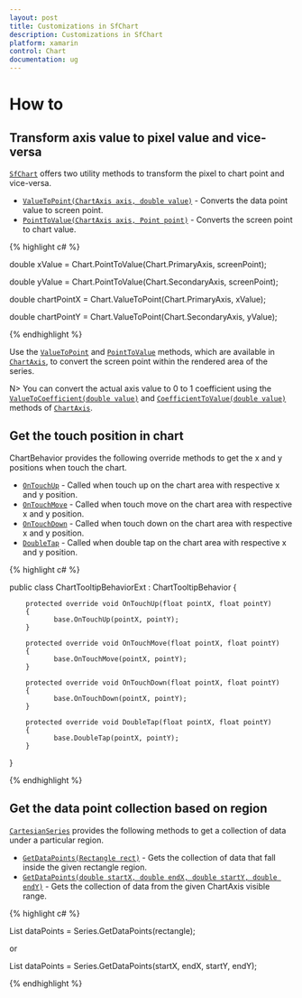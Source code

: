 ```yaml
---
layout: post
title: Customizations in SfChart
description: Customizations in SfChart
platform: xamarin
control: Chart
documentation: ug
---
```


# How to

## Transform axis value to pixel value and vice-versa

[`SfChart`](https://help.syncfusion.com/cr/cref_files/xamarin/Syncfusion.SfChart.XForms~Syncfusion.SfChart.XForms.SfChart.html) offers two utility methods to transform the pixel to chart point and vice-versa.

* [`ValueToPoint(ChartAxis axis, double value)`](https://help.syncfusion.com/cr/cref_files/xamarin/Syncfusion.SfChart.XForms~Syncfusion.SfChart.XForms.SfChart~ValueToPoint.html) - Converts the data point value to screen point.
* [`PointToValue(ChartAxis axis, Point point)`](https://help.syncfusion.com/cr/cref_files/xamarin/Syncfusion.SfChart.XForms~Syncfusion.SfChart.XForms.SfChart~PointToValue.html) - Converts the screen point to chart value.

{% highlight c# %}

double xValue = Chart.PointToValue(Chart.PrimaryAxis, screenPoint);

double yValue = Chart.PointToValue(Chart.SecondaryAxis, screenPoint);

double chartPointX = Chart.ValueToPoint(Chart.PrimaryAxis, xValue);

double chartPointY = Chart.ValueToPoint(Chart.SecondaryAxis, yValue);

{% endhighlight  %}

Use the [`ValueToPoint`](https://help.syncfusion.com/cr/cref_files/xamarin/Syncfusion.SfChart.XForms~Syncfusion.SfChart.XForms.ChartAxis~ValueToPoint.html) and [`PointToValue`](https://help.syncfusion.com/cr/cref_files/xamarin/Syncfusion.SfChart.XForms~Syncfusion.SfChart.XForms.ChartAxis~PointToValue.html) methods, which are available in [`ChartAxis`](https://help.syncfusion.com/cr/cref_files/xamarin/Syncfusion.SfChart.XForms~Syncfusion.SfChart.XForms.ChartAxis.html), to convert the screen point within the rendered area of the series.

N> You can convert the actual axis value to 0 to 1 coefficient using the [`ValueToCoefficient(double value)`](https://help.syncfusion.com/cr/cref_files/xamarin/Syncfusion.SfChart.XForms~Syncfusion.SfChart.XForms.ChartAxis~ValueToCoefficient.html) and [`CoefficientToValue(double value)`](https://help.syncfusion.com/cr/cref_files/xamarin/Syncfusion.SfChart.XForms~Syncfusion.SfChart.XForms.ChartAxis~CoefficientToValue.html) methods of [`ChartAxis`](https://help.syncfusion.com/cr/cref_files/xamarin/Syncfusion.SfChart.XForms~Syncfusion.SfChart.XForms.ChartAxis.html).

## Get the touch position in chart

ChartBehavior provides the following override methods to get the x and y positions when touch the chart.

* [`OnTouchUp`](https://help.syncfusion.com/cr/cref_files/xamarin/Syncfusion.SfChart.XForms~Syncfusion.SfChart.XForms.ChartBehavior~OnTouchUp.html) - Called when touch up on the chart area with respective x and y position.
* [`OnTouchMove`](https://help.syncfusion.com/cr/cref_files/xamarin/Syncfusion.SfChart.XForms~Syncfusion.SfChart.XForms.ChartBehavior~OnTouchMove.html) - Called when touch move on the chart area with respective x and y position.
* [`OnTouchDown`](https://help.syncfusion.com/cr/cref_files/xamarin/Syncfusion.SfChart.XForms~Syncfusion.SfChart.XForms.ChartBehavior~OnTouchDown.html) -  Called when touch down on the chart area with respective x and y position.
* [`DoubleTap`](https://help.syncfusion.com/cr/cref_files/xamarin/Syncfusion.SfChart.XForms~Syncfusion.SfChart.XForms.ChartBehavior~DoubleTap.html) - Called when double tap on the chart area with respective x and y position.


{% highlight c# %}

public class ChartTooltipBehaviorExt : ChartTooltipBehavior
{
        
        protected override void OnTouchUp(float pointX, float pointY)
        {
               base.OnTouchUp(pointX, pointY);
        }

        protected override void OnTouchMove(float pointX, float pointY)
        {
               base.OnTouchMove(pointX, pointY);
        }

        protected override void OnTouchDown(float pointX, float pointY)
        {
               base.OnTouchDown(pointX, pointY);
        }

        protected override void DoubleTap(float pointX, float pointY)
        {
               base.DoubleTap(pointX, pointY);
        }
      
}

{% endhighlight  %}

##  Get the data point collection based on region

[`CartesianSeries`](https://help.syncfusion.com/cr/cref_files/xamarin/Syncfusion.SfChart.XForms~Syncfusion.SfChart.XForms.CartesianSeries.html) provides the following methods to get a collection of data under a particular region.

* [`GetDataPoints(Rectangle rect)`](https://help.syncfusion.com/cr/cref_files/xamarin/Syncfusion.SfChart.XForms~Syncfusion.SfChart.XForms.CartesianSeries~GetDataPoints(Rectangle).html) - Gets the collection of data that fall inside the given rectangle region.
* [`GetDataPoints(double startX, double endX, double startY, double endY)`](https://help.syncfusion.com/cr/cref_files/xamarin/Syncfusion.SfChart.XForms~Syncfusion.SfChart.XForms.CartesianSeries~GetDataPoints(Double,Double,Double,Double).html) - Gets the collection of data from the given ChartAxis visible range.

{% highlight c# %}

List<object> dataPoints = Series.GetDataPoints(rectangle);

or

List<object> dataPoints = Series.GetDataPoints(startX, endX, startY, endY);

{% endhighlight  %}